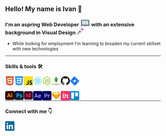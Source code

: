 ## Hello! My name is Ivan 👋

### I'm an aspring Web Developer <img alt="laptop icon" width="32px" src="/images/laptop2.svg" /> with an extensive background in Visual Design <img alt="Pen tool" width="22px" src="/images/pen.svg" />

- While looking for employment I'm learning to broaden my current skillset with new technologies

---

### Skills & tools 🛠

[<img align="left" alt="Skill - HTML5" width="30px" src="images/html5.svg" />][github]
[<img align="left" alt="Skill - CSS3" width="30px" src="images/css3.svg" />][github]
[<img align="left" alt="Skill - Javascript" width="30px" src="images/javascript.svg" />][github]
[<img align="left" alt="Skill - React" width="30px" src="images/react.svg" />][github]
[<img align="left" alt="Skill - NodeJs" width="30px" src="images/node-js.svg" />][github]
[<img align="left" alt="Skill - Mongo Db" width="30px" src="images/mongodb.svg" />][github]
[<img align="left" alt="Skill - Github" width="30px" src="images/github.svg" />][github]
[<img align="left" alt="Skill - Jira" width="30px" src="images/jira.svg" />][github]

<br>

<br>

[<img align="left" alt="Skill - Illustrator" width="30px" src="images/illustrator.svg" />][github]
[<img align="left" alt="Skill - Photoshop" width="30px" src="images/photoshop.svg" />][github]
[<img align="left" alt="Skill - InDesign" width="30px" src="images/indesign.svg" />][github]
[<img align="left" alt="Skill - After Effects" width="30px" src="images/aftereffects.svg" />][github]
[<img align="left" alt="Skill - Premiere Pro" width="30px" src="images/premiere.svg" />][github]
[<img align="left" alt="Skill - Sketch App" width="30px" src="images/sketch.svg" />][github]
[<img align="left" alt="Skill - Invision App" width="30px" src="images/invision.svg" />][github]
[<img align="left" alt="Skill - Trello" width="30px" src="images/trello.svg" />][github]

<br>

---

### Connect with me 👇
[<img align="left" alt="Skill - LinkedIn" width="30px" src="images/linkedin.svg" />][linkedin]



[linkedin]: https://www.linkedin.com/in/ivan-klaric/
[github]: https://github.com/ivan-user